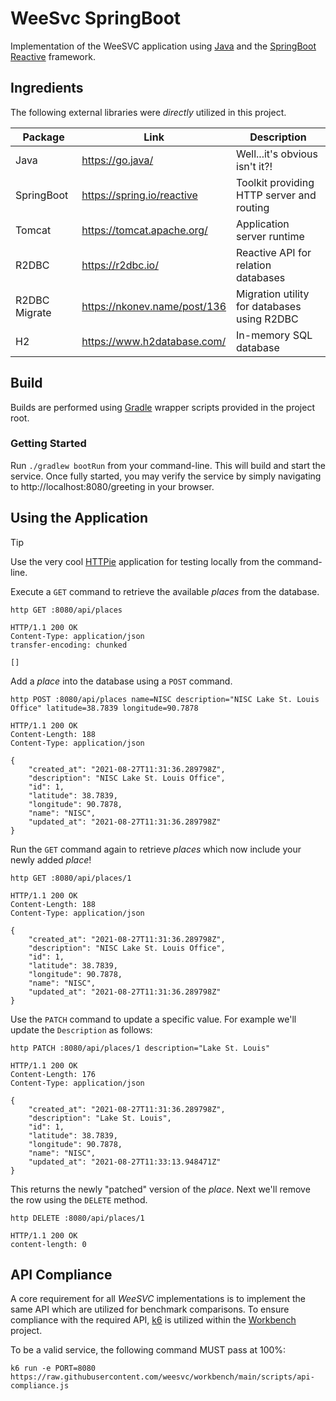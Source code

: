 # WeeSvc SpringBoot
Implementation of the WeeSVC application using [Java](https://go.java/) and the [SpringBoot Reactive](https://spring.io/reactive) 
framework.

## Ingredients
The following external libraries were *directly* utilized in this project.

| Package       | Link                          | Description                                 |
| ---           | ---                           | ---                                         |
| Java          | https://go.java/              | Well...it's obvious isn't it?!              |
| SpringBoot    | https://spring.io/reactive    | Toolkit providing HTTP server and routing   |
| Tomcat        | https://tomcat.apache.org/    | Application server runtime                  |
| R2DBC         | https://r2dbc.io/             | Reactive API for relation databases         |
| R2DBC Migrate | https://nkonev.name/post/136  | Migration utility for databases using R2DBC |
| H2            | https://www.h2database.com/   | In-memory SQL database                      |

## Build
Builds are performed using [Gradle](https://gradle.org/) wrapper scripts provided in the project root.

### Getting Started
Run `./gradlew bootRun` from your command-line. This will build and start the service. Once fully started, you may verify
the service by simply navigating to http://localhost:8080/greeting in your browser.

## Using the Application
> [!TIP]
> Use the very cool [HTTPie](https://httpie.org/) application for testing locally from the command-line.

Execute a `GET` command to retrieve the available _places_ from the database.
```shell script
http GET :8080/api/places
```
```shell
HTTP/1.1 200 OK
Content-Type: application/json
transfer-encoding: chunked

[]
```
Add a _place_ into the database using a `POST` command.
```shell script
http POST :8080/api/places name=NISC description="NISC Lake St. Louis Office" latitude=38.7839 longitude=90.7878
```
```shell
HTTP/1.1 200 OK
Content-Length: 188
Content-Type: application/json

{
    "created_at": "2021-08-27T11:31:36.289798Z",
    "description": "NISC Lake St. Louis Office",
    "id": 1,
    "latitude": 38.7839,
    "longitude": 90.7878,
    "name": "NISC",
    "updated_at": "2021-08-27T11:31:36.289798Z"
}
```
Run the `GET` command again to retrieve _places_ which now include your newly added _place_!
```shell script
http GET :8080/api/places/1
```
```shell
HTTP/1.1 200 OK
Content-Length: 188
Content-Type: application/json

{
    "created_at": "2021-08-27T11:31:36.289798Z",
    "description": "NISC Lake St. Louis Office",
    "id": 1,
    "latitude": 38.7839,
    "longitude": 90.7878,
    "name": "NISC",
    "updated_at": "2021-08-27T11:31:36.289798Z"
}
```
Use the `PATCH` command to update a specific value.  For example we'll update the `Description` as follows:
```shell script
http PATCH :8080/api/places/1 description="Lake St. Louis"
```
```shell
HTTP/1.1 200 OK
Content-Length: 176
Content-Type: application/json

{
    "created_at": "2021-08-27T11:31:36.289798Z",
    "description": "Lake St. Louis",
    "id": 1,
    "latitude": 38.7839,
    "longitude": 90.7878,
    "name": "NISC",
    "updated_at": "2021-08-27T11:33:13.948471Z"
}
```
This returns the newly "patched" version of the _place_.  Next we'll remove the row using the `DELETE` method.
```shell script
http DELETE :8080/api/places/1
```
```shell
HTTP/1.1 200 OK
content-length: 0

```

## API Compliance
A core requirement for all _WeeSVC_ implementations is to implement the same API which are utilized for benchmark comparisons. To ensure compliance with the required API, [k6](https://k6.io/) is utilized within the [Workbench](https://github.com/weesvc/workbench) project.

To be a valid service, the following command MUST pass at 100%:
```
k6 run -e PORT=8080 https://raw.githubusercontent.com/weesvc/workbench/main/scripts/api-compliance.js
```
